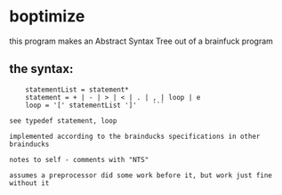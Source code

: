 # boptimize
this program makes an Abstract Syntax Tree out of a brainfuck program
## the syntax:
```	program = statementList
	statementList = statement*
	statement = + | - | > | < | . | , | loop | e
	loop = '[' statementList ']'	```

see typedef statement, loop

implemented according to the brainducks specifications in other brainducks

notes to self - comments with "NTS"

assumes a preprocessor did some work before it, but work just fine without it
